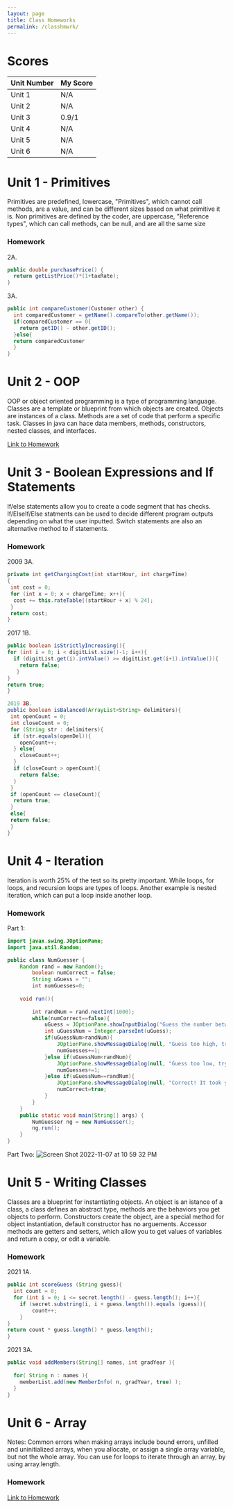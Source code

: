 ```yaml
---
layout: page
title: Class Homeworks
permalink: /classhmwrk/
---
```



# Scores
Unit Number | My Score 
-- | -- 
Unit 1 | N/A
Unit 2 | N/A
Unit 3 | 0.9/1 
Unit 4 | N/A 
Unit 5 | N/A 
Unit 6 | N/A 

# Unit 1 - Primitives
Primitives are predefined, lowercase, "Primitives", which cannot call methods, are a value, and can be different sizes based on what primitive it is. Non primitives are defined by the coder, are uppercase, "Reference types", which can call methods, can be null, and are all the same size

### Homework
2A. 
```java
public double purchasePrice() {
  return getListPrice()*(1+taxRate);
}
```
3A.
```java
public int compareCustomer(Customer other) {
  int comparedCustomer = getName().compareTo(other.getName());
  if(comparedCustomer == 0{
    return getID() - other.getID();
  }else{
  return comparedCustomer
  }
}
```

# Unit 2 - OOP
OOP or object oriented programming is a type of programming language. Classes are a template or blueprint from which objects are created. Objects are instances of a class. Methods are a set of code that perform a specific task. Classes in java can hace data members, methods, constructors, nested classes, and interfaces. 

[Link to Homework](https://adi-k-coding.github.io/tri1CSA/jupyter/2022/11/07/OOP.html)


# Unit 3 - Boolean Expressions and If Statements
If/else statements allow you to create a code segment that has checks. If/ElseIf/Else statments can be used to decide different program outputs depending on what the user inputted. Switch statements are also an alternative method to if statements. 

### Homework
2009 3A. 
```java
private int getChargingCost(int startHour, int chargeTime)
{
 int cost = 0;
 for (int x = 0; x < chargeTime; x++){
  cost += this.rateTable[(startHour + x) % 24];
 }
 return cost;
} 
```

2017 1B.
```java
public boolean isStrictlyIncreasing(){
for (int i = 0; i < digitList.size()-1; i++){
  if (digitList.get(i).intValue() >= digitList.get(i+1).intValue()){
    return false;
   }
}
return true;
}

2019 3B.
public boolean isBalanced(ArrayList<String> delimiters){
 int openCount = 0;
 int closeCount = 0;
 for (String str : delimiters){
  if (str.equals(openDel)){
    openCount++;
  } else{
    closeCount++;
  }
  if (closeCount > openCount){
    return false;
  }
 }
 if (openCount == closeCount){
  return true;
 }
 else{
 return false;
 }
}
```
# Unit 4 - Iteration
Iteration is worth 25% of the test so its pretty important. While loops, for loops, and recursion loops are types of loops. Another example is nested iteration, which can put a loop inside another loop. 

### Homework
Part 1:
```Java
import javax.swing.JOptionPane;
import java.util.Random;

public class NumGuesser {
    Random rand = new Random();
        boolean numCorrect = false;
        String uGuess = "";
        int numGuesses=0;
    
    void run(){
        
        int randNum = rand.nextInt(1000);
        while(numCorrect==false){
            uGuess = JOptionPane.showInputDialog("Guess the number between 1-1000");
            int uGuessNum = Integer.parseInt(uGuess);
            if(uGuessNum>randNum){
                JOptionPane.showMessageDialog(null, "Guess too high, try again. Previous guess: "+uGuessNum);
                numGuesses+=1;
            }else if(uGuessNum<randNum){
                JOptionPane.showMessageDialog(null, "Guess too low, try again. Previous guess: "+uGuessNum);
                numGuesses+=1;
            }else if(uGuessNum==randNum){
                JOptionPane.showMessageDialog(null, "Correct! It took you "+numGuesses+" guesses to get it correct");
                numCorrect=true;
            }
        }
    }
    public static void main(String[] args) {
        NumGuesser ng = new NumGuesser();
        ng.run();
    }
}
```

Part Two:
![Screen Shot 2022-11-07 at 10 59 32 PM](https://user-images.githubusercontent.com/34950822/200496120-0a2aa3a8-0651-4826-b569-fb1a172ac83e.png)

# Unit 5 - Writing Classes
Classes are a blueprint for instantiating objects. An object is an istance of a class, a class defines an abstract type, methods are the behaviors you get objects to perform. Constructors create the object, are a special method for object instantiation, default constructor has no arguements. Accessor methods are getters and setters, which allow you to get values of variables and return a copy, or edit a variable. 

### Homework
2021 1A. 
```java
public int scoreGuess (String guess){
  int count = 0;
  for (int i = 0; i <= secret.length() - guess.length(); i++){
    if (secret.substring(i, i + guess.length()).equals (guess)){
        count++;
    }
}
return count * guess.length() * guess.length();
}
```

2021 3A.
```java
public void addMembers(String[] names, int gradYear ){
    
  for( String n : names ){
    memberList.add(new MemberInfo( n, gradYear, true) );
  }
}

```
# Unit 6 - Array
Notes: Common errors when making arrays include bound errors, unfilled and uninitialized arrays, when you allocate, or assign a single array variable, but not the whole array. You can use for loops to iterate through an array, by using array.length. 

### Homework
[Link to Homework](https://adi-k-coding.github.io/tri1CSA/jupyter/2022/11/07/array.html)



